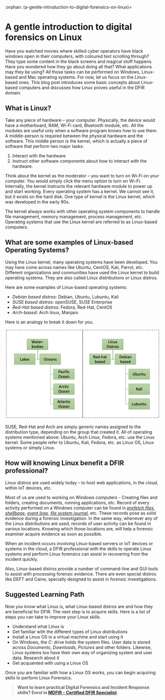 :orphan:
(a-gentle-introduction-to-digital-forensics-on-linux)=
# A gentle introduction to digital forensics on Linux
 

Have you watched movies where skilled cyber operators have black windows open in their computers, with coloured text scrolling through? They type some content in the black screens and magical stuff happens. Have you wondered how they go about doing all that? What applications may they be using? All those tasks can be performed on Windows, Linux-based and Mac operating systems. For now, let us focus on the Linux-based ones. This blog post introduces some basic concepts about Linux-based computers and discusses how Linux proves useful in the DFIR domain.

## What is Linux?

Take any piece of hardware – your computer. Physically, the device would have a motherboard, RAM, Wi-Fi card, Bluetooth module, etc. All the modules are useful only when a software program knows how to use them. A middle-person is required between the physical hardware and the software. This middle person is the kernel, which is actually a piece of software that perform two major tasks:

1. Interact with the hardware
2. Instruct other software components about how to interact with the hardware.

Think about the kernel as the moderator – you want to turn on Wi-Fi on your computer. You would simply click the menu option to turn on Wi-Fi. Internally, the kernel instructs the relevant hardware module to power up and start working. Every operating system has a kernel. We cannot see it, but it exists on the hard disk. One type of kernel is the Linux kernel, which was developed in the early 90s.

The kernel always works with other operating system components to handle file management, memory management, process management, etc. Operating systems that use the Linux kernel are referred to as Linux-based computers.

## What are some examples of Linux-based Operating Systems?

Using the Linux kernel, many operating systems have been developed. You may have come across names like Ubuntu, CentOS, Kali, Parrot, etc. Different organizations and communities have used the Linux kernel to build operating systems. They are also called Linux distributions or Linux distros.

Here are some examples of Linux-based operating systems:

- *Debian based distros*: Debian, Ubuntu, Lubuntu, Kali
- *SUSE based distros*: openSUSE, SUSE Enterprise
- *Red-Hat based distros*: Fedora, Red-Hat, CentOS
- *Arch-based*: Arch linux, Manjaro

Here is an analogy to break it down for you.

![linux difr](images/linux-dfir.png)

SUSE, Red-Hat and Arch are simply generic names assigned to the distribution type, depending on the group that created it. All of operating systems mentioned above: Ubuntu, Arch Linux, Fedora, etc. use the Linux kernel. Some people refer to Ubuntu, Kali, Fedora, etc. as Linux OS, Linux systems or simply Linux.

## How will knowing Linux benefit a DFIR professional?

Linux distros are used widely today – to host web applications, in the cloud, within IoT devices, etc.

Most of us are used to working on Windows computers - Creating files and folders, creating documents, running applications, etc. Record of every activity performed on a Windows computer can be found in *[prefetch files](windows-prefetch-files-may-be-the-answer-to-your-investigation)*, *[shellbags](windows-shellbags-in-digital-forensics)*, *[event logs](windows-event-logs-in-digital-forensics)*, *[file system journal](windows-file-system-journal-in-digital-forensics)*, etc. These records pose as solid evidence during a forensic investigation. In the same way, whenever any of the Linux distributions are used, records of user activity can be found in various locations. Knowing which those locations are, will help a forensic examiner acquire evidence as soon as possible.

When an incident occurs involving Linux-based servers or IoT devices or systems in the cloud, a DFIR professional with the skills to operate Linux systems and perform Linux forensics can assist in recovering from the incident quickly.

Also, Linux-based distros provide a number of command-line and GUI tools to assist with processing forensic evidence. There are even special distros like DEFT and Caine, specially designed to assist in forensic investigations.

## Suggested Learning Path

Now you know what Linux is, what Linux-based distros are and how they are beneficial for DFIR. The next step is to acquire skills. Here is a list of steps you can take to improve your Linux skills.

- Understand what Linux is
- Get familiar with the different types of Linux distributions
- Install a Linux OS in a virtual machine and start using it
- On Windows, the *C:* drive holds the system files. User data is stored across *Documents*, *Downloads*, *Pictures* and other folders. Likewise, Linux systems too have their own way of organizing system and user data. Research about it
- Get acquainted with using a Linux OS

Once you are familiar with how a Linux OS works, you can begin acquiring skills to perform Linux Forensics.

> **Want to learn practical Digital Forensics and Incident Response skills? Enrol in [MDFIR - Certified DFIR Specialist](https://www.mosse-institute.com/certifications/mdfir-certified-dfir-specialist.html).**